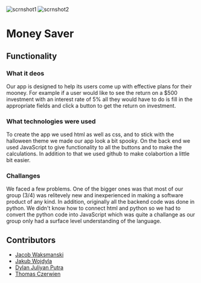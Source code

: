 ![scrnshot1](https://user-images.githubusercontent.com/101855602/211412799-f7ab2f1d-7cbb-45c0-9422-4ac8ba009d19.jpg)
![scrnshot2](https://user-images.githubusercontent.com/101855602/211411996-a5f7eaa2-b343-4bdd-bd4f-756d6312e03b.jpg)

# Money Saver

## Functionality
### What it deos
Our app is designed to help its users come up with effective plans for their mooney. For example if a user would like to see the return on a $500 investment with an interest rate of 5% all they would have to do is fill in the appropriate fields and click a button to get the return on investment.
### What technologies were used
To create the app we used html as well as css, and to stick with the halloween theme we made our app look a bit spooky. On the back end we used JavaScript to give functionality to all the buttons and to make the calculations. In addition to that we used github to make colabortion a little bit easier. 
### Challanges
We faced a few problems. One of the bigger ones was that most of our group (3/4) was relitevely new and inexperienced in making a software product of any kind. In addition, originally all the backend code was done in python. We didn't know how to connect html and python so we had to convert the python code into JavaScript which was quite a challange as our group only had a surface level understanding of the language. 


## Contributors
- [Jacob Waksmanski](https://github.com/jjdubski)
- [Jakub Wojdyla](http://github.com/CorruptedCobalt)
- [Dylan Juliyan Putra](https://github.com/Dylannjp)
- [Thomas Czerwien](https://github.com/Tczerwien)

